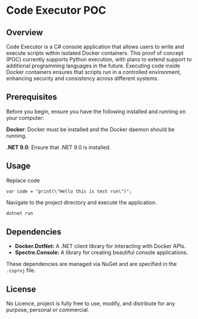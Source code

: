 # Code Executor POC

## Overview
Code Executor is a C# console application that allows users to write and execute scripts within isolated Docker containers. 
This proof of concept (POC) currently supports Python execution, with plans to extend support to additional programming languages in the future.
Executing code inside Docker containers ensures that scripts run in a controlled environment, enhancing security and consistency across different systems.

## Prerequisites
Before you begin, ensure you have the following installed and running on your computer:

**Docker**: Docker must be installed and the Docker daemon should be running.

**.NET 9.0**: Ensure that .NET 9.0 is installed.

## Usage

Replace code
```
var code = "print(\"Hello this is test run\")";
```

Navigate to the project directory and execute the application.

```bash
dotnet run
```

## Dependencies

- **Docker.DotNet:** A .NET client library for interacting with Docker APIs.
- **Spectre.Console:** A library for creating beautiful console applications.

These dependencies are managed via NuGet and are specified in the `.csproj` file.

## License

No Licence, project is fully free to use, modify, and distribute for any purpose, personal or commercial. 
